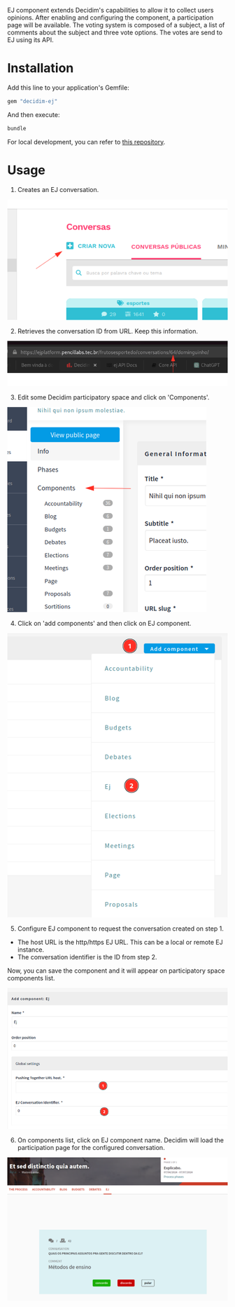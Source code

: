 EJ component extends Decidim's capabilities to allow it to collect users opinions. After
enabling and configuring the component, a participation page will be available. 
The voting system is composed of a subject, a list of comments about the subject and 
three vote options. The votes are send to EJ using its API.

# Installation

Add this line to your application's Gemfile:
```ruby
gem "decidim-ej"
```

And then execute:
```bash
bundle
```

For local development, you can refer to [this repository](https://gitlab.com/pencillabs/brasilparticipativo/decidim-ej-site).

# Usage

1. Creates an EJ conversation.

![new conversation button](./docs/create-conversation-button.png)

2. Retrieves the conversation ID from URL. Keep this information.

![conversation id](./docs/get-conversation-id.png)

3. Edit some Decidim participatory space and click on 'Components'.

![partipatory space components](./docs/decidim-components.png)

4. Click on 'add components' and then click on EJ component.

![installing EJ component](./docs/add-ej-component.png)

5. Configure EJ component to request the conversation created on step 1.

- The host URL is the http/https EJ URL. This can be a local or remote EJ instance.
- The conversation identifier is the ID from step 2.

Now, you can save the component and it will appear on participatory space components list.

![configuring EJ](./docs/configuring-ej-component.png)

6. On components list, click on EJ component name. Decidim will load the participation page
for the configured conversation.

![using EJ](./docs/ej-participation-page.png)

